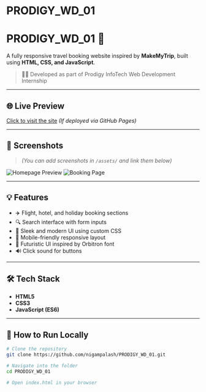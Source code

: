 # PRODIGY_WD_01
# PRODIGY_WD_01 🚀

A fully responsive travel booking website inspired by **MakeMyTrip**, built using **HTML, CSS, and JavaScript**.

> 👨‍💻 Developed as part of Prodigy InfoTech Web Development Internship

---

## 🌐 Live Preview

[Click to visit the site](https://nigampalash.github.io/PRODIGY_WD_01) *(If deployed via GitHub Pages)*

---

## 📸 Screenshots

> *(You can add screenshots in `/assets/` and link them below)*

![Homepage Preview](assets/homepage.png)
![Booking Page](assets/booking.png)

---

## 💡 Features

- ✈️ Flight, hotel, and holiday booking sections
- 🔍 Search interface with form inputs
- 🎯 Sleek and modern UI using custom CSS
- 📱 Mobile-friendly responsive layout
- 🎨 Futuristic UI inspired by Orbitron font
- 🔊 Click sound for buttons

---

## 🛠️ Tech Stack

- **HTML5**
- **CSS3**
- **JavaScript (ES6)**

---

## 📂 How to Run Locally

```bash
# Clone the repository
git clone https://github.com/nigampalash/PRODIGY_WD_01.git

# Navigate into the folder
cd PRODIGY_WD_01

# Open index.html in your browser
